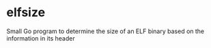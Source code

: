 # elfsize
Small Go program to determine the size of an ELF binary based on the information in its header
